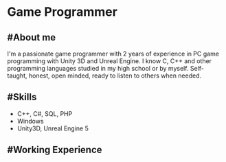 # Game Programmer


## #About me
I'm a passionate game programmer with 2 years of experience in PC game programming with Unity 3D and Unreal Engine. I know C, C++ and other programming languages studied in my high school or by myself. Self-taught, honest, open minded, ready to listen to others when needed.


## #Skills
- C++, C#, SQL, PHP
- Windows
- Unity3D, Unreal Engine 5

## #Working Experience
